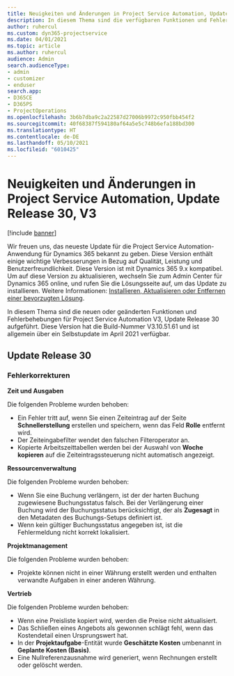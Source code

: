 ```yaml
---
title: Neuigkeiten und Änderungen in Project Service Automation, Update Release 30, V3
description: In diesem Thema sind die verfügbaren Funktionen und Fehlerbehebungen für Project Service Automation Update Release 30, V3 aufgeführt.
author: ruhercul
ms.custom: dyn365-projectservice
ms.date: 04/01/2021
ms.topic: article
ms.author: ruhercul
audience: Admin
search.audienceType:
- admin
- customizer
- enduser
search.app:
- D365CE
- D365PS
- ProjectOperations
ms.openlocfilehash: 3b6b7dba9c2a22587d27006b9972c950fbb454f2
ms.sourcegitcommit: 40f68387f594180af64a5e5c748b6efa188bd300
ms.translationtype: HT
ms.contentlocale: de-DE
ms.lasthandoff: 05/10/2021
ms.locfileid: "6010425"
---
```

# <a name="whats-new-or-changed-in-project-service-automation-update-release-30-v3"></a>Neuigkeiten und Änderungen in Project Service Automation, Update Release 30, V3

[!include [banner](../includes/psa-now-project-operations.md)]

Wir freuen uns, das neueste Update für die Project Service Automation-Anwendung für Dynamics 365 bekannt zu geben. Diese Version enthält einige wichtige Verbesserungen in Bezug auf Qualität, Leistung und Benutzerfreundlichkeit. Diese Version ist mit Dynamics 365 9.x kompatibel. Um auf diese Version zu aktualisieren, wechseln Sie zum Admin Center für Dynamics 365 online, und rufen Sie die Lösungsseite auf, um das Update zu installieren. Weitere Informationen: [Installieren, Aktualisieren oder Entfernen einer bevorzugten Lösung](/power-platform/admin/install-remove-preferred-solution.md).

In diesem Thema sind die neuen oder geänderten Funktionen und Fehlerbehebungen für Project Service Automation V3, Update Release 30 aufgeführt. Diese Version hat die Build-Nummer V3.10.51.61 und ist allgemein über ein Selbstupdate im April 2021 verfügbar.

## <a name="update-release-30"></a>Update Release 30

### <a name="bug-fixes"></a>Fehlerkorrekturen

**Zeit und Ausgaben**

Die folgenden Probleme wurden behoben:

- Ein Fehler tritt auf, wenn Sie einen Zeiteintrag auf der Seite **Schnellerstellung** erstellen und speichern, wenn das Feld **Rolle** entfernt wird.
- Der Zeiteingabefilter wendet den falschen Filteroperator an.
- Kopierte Arbeitszeittabellen werden bei der Auswahl von **Woche kopieren** auf die Zeiteintragssteuerung nicht automatisch angezeigt.

**Ressourcenverwaltung**

Die folgenden Probleme wurden behoben:

- Wenn Sie eine Buchung verlängern, ist der der harten Buchung zugewiesene Buchungsstatus falsch. Bei der Verlängerung einer Buchung wird der Buchungsstatus berücksichtigt, der als **Zugesagt** in den Metadaten des Buchungs-Setups definiert ist.
- Wenn kein gültiger Buchungsstatus angegeben ist, ist die Fehlermeldung nicht korrekt lokalisiert.

**Projektmanagement**

Die folgenden Probleme wurden behoben:

- Projekte können nicht in einer Währung erstellt werden und enthalten verwandte Aufgaben in einer anderen Währung.

**Vertrieb**

Die folgenden Probleme wurden behoben:

- Wenn eine Preisliste kopiert wird, werden die Preise nicht aktualisiert.
- Das Schließen eines Angebots als gewonnen schlägt fehl, wenn das Kostendetail einen Ursprungswert hat.
- In der **Projektaufgabe**-Entität wurde **Geschätzte Kosten** umbenannt in **Geplante Kosten (Basis)**.
- Eine Nullreferenzausnahme wird generiert, wenn Rechnungen erstellt oder gelöscht werden.
